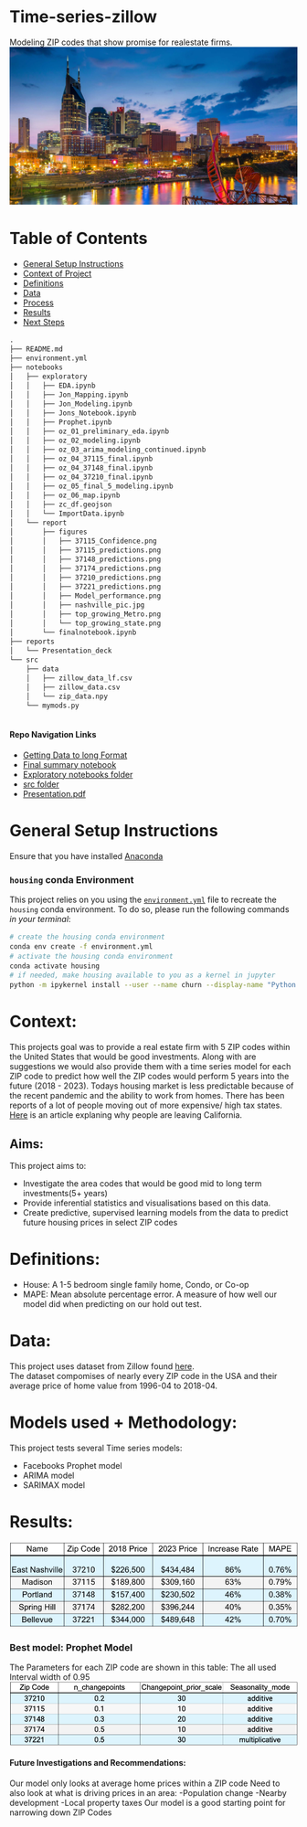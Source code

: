 # Time-series-zillow
Modeling ZIP codes that show promise for realestate firms. <br>
![alt text](/notebooks/report/figures/nashville_pic.jpg)

# Table of Contents

<!--ts-->
 * [General Setup Instructions](https://github.com/howen7/Time-series-zillow#general-setup-instructions)
 * [Context of Project](https://github.com/howen7/Time-series-zillow#Context)
 * [Definitions](https://github.com/howen7/Time-series-zillow#Definitions)
 * [Data](https://github.com/howen7/Time-series-zillow#Data)
 * [Process](https://github.com/howen7/Time-series-zillow#models-used--methodology)
 * [Results](https://github.com/howen7/Time-series-zillow#Results)
 * [Next Steps](https://github.com/howen7/Time-series-zillow#Future-Investigations-and-Recommendations)
<!--te-->

```
.
├── README.md     
├── environment.yml
├── notebooks
│   ├── exploratory
│   │   ├── EDA.ipynb
│   │   ├── Jon_Mapping.ipynb
│   │   ├── Jon_Modeling.ipynb
│   │   ├── Jons_Notebook.ipynb
│   │   ├── Prophet.ipynb
│   │   ├── oz_01_preliminary_eda.ipynb
│   │   ├── oz_02_modeling.ipynb
│   │   ├── oz_03_arima_modeling_continued.ipynb
│   │   ├── oz_04_37115_final.ipynb
│   │   ├── oz_04_37148_final.ipynb
│   │   ├── oz_04_37210_final.ipynb
│   │   ├── oz_05_final_5_modeling.ipynb
│   │   ├── oz_06_map.ipynb
│   │   ├── zc_df.geojson
│   │   └── ImportData.ipynb
│   └── report
│       ├── figures
│       │   ├── 37115_Confidence.png
│       │   ├── 37115_predictions.png
│       │   ├── 37148_predictions.png
│       │   ├── 37174_predictions.png
│       │   ├── 37210_predictions.png
│       │   ├── 37221_predictions.png
│       │   ├── Model_performance.png
│       │   ├── nashville_pic.jpg
│       │   ├── top_growing_Metro.png
│       │   └── top_growing_state.png
│       └── finalnotebook.ipynb
├── reports
│   └── Presentation_deck
└── src
    ├── data
    │   ├── zillow_data_lf.csv
    │   ├── zillow_data.csv
    │   └── zip_data.npy
    └── mymods.py
    

```
#### Repo Navigation Links
 - [Getting Data to long Format](https://github.com/howen7/Time-series-zillow/tree/main/notebooks/exploratory/ImportData.ipynb)   
 - [Final summary notebook](https://github.com/howen7/Time-series-zillow/tree/main/notebooks/report/final_notebook.ipynb)
 - [Exploratory notebooks folder](https://github.com/howen7/Time-series-zillow/tree/main/notebooks/exploratory)
 - [src folder](https://github.com/howen7/Time-series-zillow/tree/main/src)
 - [Presentation.pdf](https://github.com/howen7/Time-series-zillow/tree/main/reports)
 
# General Setup Instructions 

Ensure that you have installed [Anaconda](https://docs.anaconda.com/anaconda/install/) 

### `housing` conda Environment

This project relies on you using the [`environment.yml`](environment.yml) file to recreate the `housing` conda environment. To do so, please run the following commands *in your terminal*:
```bash
# create the housing conda environment
conda env create -f environment.yml
# activate the housing conda environment
conda activate housing
# if needed, make housing available to you as a kernel in jupyter
python -m ipykernel install --user --name churn --display-name "Python 3 (housing)"
```
# Context:

This projects goal was to provide a real estate firm with 5 ZIP codes within the United States that would be good investments. Along with are suggestions we would also provide them with a time series model for each ZIP code to predict how well the ZIP codes would perform 5 years into the future (2018 - 2023). Todays housing market is less predictable because of the recent pandemic and the ability to work from homes. There has been reports of a lot of people moving out of more expensive/ high tax states. [Here](https://losangeles.cbslocal.com/2020/09/23/residents-moving-out-of-california-on-the-rise/) is an article explaning why people are leaving California. 

## Aims:

This project aims to:<br>

- Investigate the area codes that would be good mid to long term investments(5+ years)<br>
- Provide inferential statistics and visualisations based on this data.<br>
- Create predictive, supervised learning models from the data to predict future housing prices in select ZIP codes<br>
    
# Definitions:

- House: A 1-5 bedroom single family home, Condo, or Co-op<br>
- MAPE: Mean absolute percentage error. A measure of how well our model did when predicting on our hold out test. <br>

# Data:

This project uses dataset from Zillow found [here](https://www.zillow.com/research/data/).<br>
The dataset compomises of nearly every ZIP code in the USA and their average price of home value from 1996-04 to 2018-04.


# Models used + Methodology:

This project tests several Time series models:<br>

- Facebooks Prophet model<br>
- ARIMA model <br>
- SARIMAX model<br>

    
# Results:
![alt text](/notebooks/report/figures/Model_performance.png)


### Best model: Prophet Model

The Parameters for each ZIP code are shown in this table:
The all used Interval width of 0.95
![alt text](/notebooks/report/figures/Model_Parameters.png)


#### Future Investigations and Recommendations:

Our model only looks at average home prices within a ZIP code
Need to also look at what is driving prices in an area:
-Population change
-Nearby development
-Local property taxes
Our model is a good starting point for narrowing down ZIP Codes

